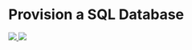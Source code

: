 # Provision a SQL Database

<a href="https://portal.azure.com/#create/Microsoft.Template/uri/https://raw.githubusercontent.com/rramoscabral/MicrosoftAzure/master/templates/AzureSQLDatabase/azuredeploy.json" target="_blank">
    <img src="http://azuredeploy.net/deploybutton.png"/>
</a>
<a href="http://armviz.io/#/?load=https://raw.githubusercontent.com/rramoscabral/MicrosoftAzure/master/templates/AzureSQLDatabase/azuredeploy.json" target="_blank">
    <img src="http://armviz.io/visualizebutton.png"/>
</a>


